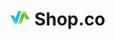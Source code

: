 # <img width="33px" src="https://github.com/David-Mastalski/Chat-App/blob/main/demo/logo.png"> Shop.co
